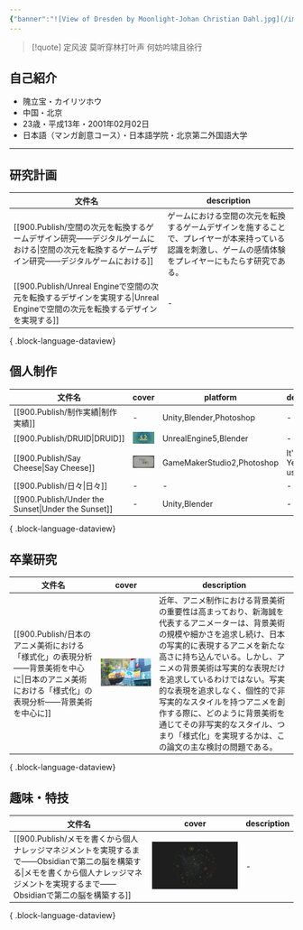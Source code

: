 ```yaml
---
{"banner":"![View of Dresden by Moonlight-Johan Christian Dahl.jpg](/img/user/700.Attachments/710.Banners/View%20of%20Dresden%20by%20Moonlight-Johan%20Christian%20Dahl.jpg)","dg-publish":true,"dg-home":"true","cssclasses":["cards","cards-cols-3","cards-cover","cards-cover-no-border","cards-title-hide-icons"],"dg-note-icon":"5","permalink":"/000.Homepage/000.Homepage-Publish/","contentClasses":"cards cards-cols-3 cards-cover cards-cover-no-border cards-title-hide-icons","tags":["gardenEntry"],"dgPassFrontmatter":true,"noteIcon":"5"}
---
```



> [!quote] 定风波
> 莫听穿林打叶声 何妨吟啸且徐行

## 自己紹介
- 隗立宝・カイリツホウ
- 中国・北京
- 23歳・平成13年・2001年02月02日
- 日本語（マンガ創意コース）・日本語学院・北京第二外国語大学

---
## 研究計画
| 文件名                                                                                     | description                                                                   |
| --------------------------------------------------------------------------------------- | ----------------------------------------------------------------------------- |
| [[900.Publish/空間の次元を転換するゲームデザイン研究——デジタルゲームにおける\|空間の次元を転換するゲームデザイン研究——デジタルゲームにおける]]   | ゲームにおける空間の次元を転換するゲームデザインを施することで、プレイヤーが本来持っている認識を刺激し、ゲームの感情体験をプレイヤーにもたらす研究である。 |
| [[900.Publish/Unreal Engineで空間の次元を転換するデザインを実現する\|Unreal Engineで空間の次元を転換するデザインを実現する]] | \-                                                                            |

{ .block-language-dataview}

## 個人制作
| 文件名                                                   | cover                                                                                                                                                   | platform                   | description                     |
| ----------------------------------------------------- | ------------------------------------------------------------------------------------------------------------------------------------------------------- | -------------------------- | ------------------------------- |
| [[900.Publish/制作実績\|制作実績]]                         | \-                                                                                                                                                      | Unity,Blender,Photoshop    | \-                              |
| [[900.Publish/DRUID\|DRUID]]                       | ![](https://github.com/Kairitsuhou/ImageHost/blob/main/Publish%20%E3%80%8ADRUID%E3%80%8B.png?raw=true)                                                  | UnrealEngine5,Blender      | \-                              |
| [[900.Publish/Say Cheese\|Say Cheese]]             | ![](https://github.com/Kairitsuhou/ImageHost/blob/main/Publish%20%E3%80%8A%E4%BD%A0%E6%80%8E%E4%B9%88%E4%B8%8D%E7%AC%91%E5%95%8A%E3%80%8B.png?raw=true) | GameMakerStudio2,Photoshop | It's New Year, give us a smile. |
| [[900.Publish/日々\|日々]]                             | \-                                                                                                                                                      | \-                         | \-                              |
| [[900.Publish/Under the Sunset\|Under the Sunset]] | \-                                                                                                                                                      | Unity,Blender              | \-                              |

{ .block-language-dataview}

## 卒業研究
| 文件名                                                                                   | cover                                                                                                                                                                                                                                                                                                                                                                                    | description                                                                                                                                                                                                                     |
| ------------------------------------------------------------------------------------- | ---------------------------------------------------------------------------------------------------------------------------------------------------------------------------------------------------------------------------------------------------------------------------------------------------------------------------------------------------------------------------------------- | ------------------------------------------------------------------------------------------------------------------------------------------------------------------------------------------------------------------------------- |
| [[900.Publish/日本のアニメ美術における「様式化」の表現分析——背景美術を中心に\|日本のアニメ美術における「様式化」の表現分析——背景美術を中心に]] | ![](https://github.com/Kairitsuhou/ImageHost/blob/main/Publish%20%E3%80%8A%E6%97%A5%E6%9C%AC%E3%81%AE%E3%82%A2%E3%83%8B%E3%83%A1%E7%BE%8E%E8%A1%93%E3%81%AB%E3%81%8A%E3%81%91%E3%82%8B%E3%80%8C%E6%A7%98%E5%BC%8F%E5%8C%96%E3%80%8D%E3%81%AE%E8%A1%A8%E7%8F%BE%E5%88%86%E6%9E%90%EF%BC%9A%E8%83%8C%E6%99%AF%E7%BE%8E%E8%A1%93%E3%82%92%E4%B8%AD%E5%BF%83%E3%81%AB%E3%80%8B.png?raw=true) | 近年、アニメ制作における背景美術の重要性は高まっており、新海誠を代表するアニメーターは、背景美術の規模や細かさを追求し続け、日本の写実的に表現するアニメを新たな高さに持ち込んでいる。しかし、アニメの背景美術は写実的な表現だけを追求しているわけではない。写実的な表現を追求しなく、個性的で非写実的なスタイルを持つアニメを創作する際に、どのように背景美術を通じてその非写実的なスタイル、つまり「様式化」を実現するかは、この論文の主な検討の問題である。 |

{ .block-language-dataview}

## 趣味・特技
| 文件名                                                                                                               | cover                                                                                                                                                                                                                                                                                                                                                                                                                                                           | description |
| ----------------------------------------------------------------------------------------------------------------- | --------------------------------------------------------------------------------------------------------------------------------------------------------------------------------------------------------------------------------------------------------------------------------------------------------------------------------------------------------------------------------------------------------------------------------------------------------------- | ----------- |
| [[900.Publish/メモを書くから個人ナレッジマネジメントを実現するまで——Obsidianで第二の脳を構築する\|メモを書くから個人ナレッジマネジメントを実現するまで——Obsidianで第二の脳を構築する]] | ![](https://github.com/Kairitsuhou/ImageHost/blob/main/Publish%20%E3%80%8A%E3%83%A1%E3%83%A2%E3%82%92%E6%9B%B8%E3%81%8F%E3%81%8B%E3%82%89%E5%80%8B%E4%BA%BA%E3%83%8A%E3%83%AC%E3%83%83%E3%82%B8%E3%83%9E%E3%83%8D%E3%82%B8%E3%83%A1%E3%83%B3%E3%83%88%E3%82%92%E5%AE%9F%E7%8F%BE%E3%81%99%E3%82%8B%E3%81%BE%E3%81%A7%E2%80%94%E2%80%94Obsidian%E3%81%A7%E7%AC%AC%E4%BA%8C%E3%81%AE%E8%84%B3%E3%82%92%E6%A7%8B%E7%AF%89%E3%81%99%E3%82%8B%E3%80%8B.jpg?raw=true) | \-          |

{ .block-language-dataview}